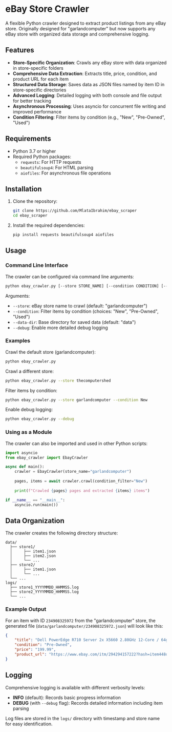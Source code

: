 # eBay Store Crawler

A flexible Python crawler designed to extract product listings from any eBay store. Originally designed for "garlandcomputer" but now supports any eBay store with organized data storage and comprehensive logging.

## Features

- **Store-Specific Organization**: Crawls any eBay store with data organized in store-specific folders
- **Comprehensive Data Extraction**: Extracts title, price, condition, and product URL for each item
- **Structured Data Storage**: Saves data as JSON files named by item ID in store-specific directories
- **Advanced Logging**: Detailed logging with both console and file output for better tracking
- **Asynchronous Processing**: Uses asyncio for concurrent file writing and improved performance
- **Condition Filtering**: Filter items by condition (e.g., "New", "Pre-Owned", "Used")

## Requirements

- Python 3.7 or higher
- Required Python packages:
  - `requests`: For HTTP requests
  - `beautifulsoup4`: For HTML parsing
  - `aiofiles`: For asynchronous file operations

## Installation

1. Clone the repository:
   ```bash
   git clone https://github.com/MlataIbrahim/ebay_scraper
   cd ebay_scraper
   ```

2. Install the required dependencies:
   ```bash
   pip install requests beautifulsoup4 aiofiles
   ```

## Usage

### Command Line Interface

The crawler can be configured via command line arguments:

```bash
python ebay_crawler.py [--store STORE_NAME] [--condition CONDITION] [--data-dir DATA_DIR] [--debug]
```

Arguments:
- `--store`: eBay store name to crawl (default: "garlandcomputer")
- `--condition`: Filter items by condition (choices: "New", "Pre-Owned", "Used")
- `--data-dir`: Base directory for saved data (default: "data")
- `--debug`: Enable more detailed debug logging

### Examples

Crawl the default store (garlandcomputer):
```bash
python ebay_crawler.py
```

Crawl a different store:
```bash
python ebay_crawler.py --store thecomputershed
```

Filter items by condition:
```bash
python ebay_crawler.py --store garlandcomputer --condition New
```

Enable debug logging:
```bash
python ebay_crawler.py --debug
```

### Using as a Module

The crawler can also be imported and used in other Python scripts:

```python
import asyncio
from ebay_crawler import EbayCrawler

async def main():
    crawler = EbayCrawler(store_name="garlandcomputer")
    
    pages, items = await crawler.crawl(condition_filter="New")
    
    print(f"Crawled {pages} pages and extracted {items} items")

if __name__ == "__main__":
    asyncio.run(main())
```

## Data Organization

The crawler creates the following directory structure:
```
data/
  ├── store1/
  │     ├── item1.json
  │     ├── item2.json
  │     └── ...
  ├── store2/
  │     ├── item1.json
  │     └── ...
  └── ...
logs/
  ├── store1_YYYYMMDD_HHMMSS.log
  ├── store2_YYYYMMDD_HHMMSS.log
  └── ...
```

### Example Output

For an item with ID `234908325972` from the "garlandcomputer" store, the generated file (`data/garlandcomputer/234908325972.json`) will look like this:

```json
{
    "title": "Dell PowerEdge R710 Server 2x X5660 2.80GHz 12-Core / 64gb / 2xtrays / Perc6i",
    "condition": "Pre-Owned",
    "price": "199.99",
    "product_url": "https://www.ebay.com/itm/294294157222?hash=item448d374e16:g:fbA0dSWCibJ"
}
```

## Logging

Comprehensive logging is available with different verbosity levels:
- **INFO** (default): Records basic progress information
- **DEBUG** (with `--debug` flag): Records detailed information including item parsing

Log files are stored in the `logs/` directory with timestamp and store name for easy identification.
